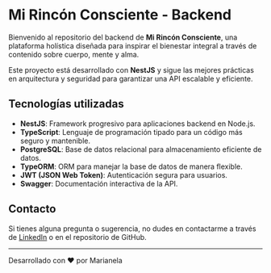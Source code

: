 # Mi Rincón Consciente - Backend

Bienvenido al repositorio del backend de **Mi Rincón Consciente**, una plataforma holística diseñada para inspirar el bienestar integral a través de contenido sobre cuerpo, mente y alma.

Este proyecto está desarrollado con **NestJS** y sigue las mejores prácticas en arquitectura y seguridad para garantizar una API escalable y eficiente.

## Tecnologías utilizadas

- **NestJS**: Framework progresivo para aplicaciones backend en Node.js.
- **TypeScript**: Lenguaje de programación tipado para un código más seguro y mantenible.
- **PostgreSQL**: Base de datos relacional para almacenamiento eficiente de datos.
- **TypeORM**: ORM para manejar la base de datos de manera flexible.
- **JWT (JSON Web Token)**: Autenticación segura para usuarios.
- **Swagger**: Documentación interactiva de la API.

## Contacto

Si tienes alguna pregunta o sugerencia, no dudes en contactarme a través de [LinkedIn](https://www.linkedin.com/in/marianela-heredia-vaiarini-3244a3334/) o en el repositorio de GitHub.

---

Desarrollado con ❤️ por Marianela


